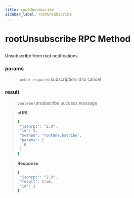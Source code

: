 ```yaml
---
title: rootUnsubscribe
sidebar_label: rootUnsubscribe
---
```

# rootUnsubscribe RPC Method

## 

Unsubscribe from root notifications

### params

>`number` `required` subscription id to cancel

### result

>`boolean` unsubscribe success message

> **cURL**
> ```bash
>{
>  "jsonrpc": "2.0",
>  "id": 1,
>  "method": "rootUnsubscribe",
>  "params": [
>    0
>  ]
>}
>```


> **Response**
> ```bash
>{
>  "jsonrpc": "2.0",
>  "result": true,
>  "id": 1
>}
>```
